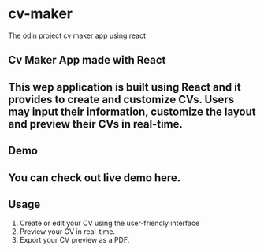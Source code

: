 # cv-maker
The odin project cv maker app using react

Cv Maker App made with React
----------------------------
This wep application is built using React and it provides to create and customize CVs. Users may input their information, customize the layout and preview their CVs in real-time.
--------------
Demo
-------------
You can check out live demo here.
-------------
Usage
------------
1. Create or edit your CV using the user-friendly interface
2. Preview your CV in real-time.
3. Export your CV preview as a PDF.